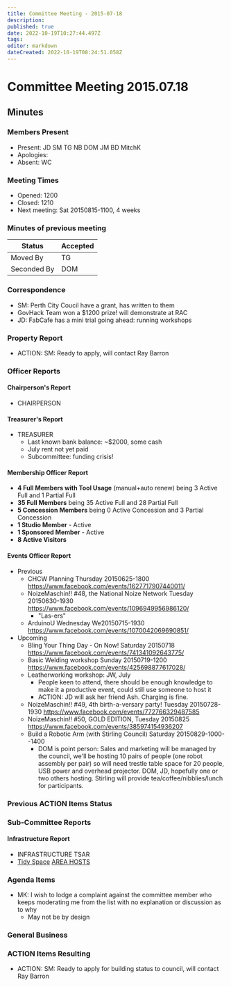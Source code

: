 ```yaml
---
title: Committee Meeting - 2015-07-18
description: 
published: true
date: 2022-10-19T10:27:44.497Z
tags: 
editor: markdown
dateCreated: 2022-10-19T08:24:51.058Z
---
```


# Committee Meeting 2015.07.18

## Minutes

### Members Present

-   Present: JD SM TG NB DOM JM BD MitchK
-   Apologies:
-   Absent: WC

### Meeting Times

-   Opened: 1200
-   Closed: 1210
-   Next meeting: Sat 20150815-1100, 4 weeks

### Minutes of previous meeting

| Status      | Accepted |
|-------------|----------|
| Moved By    | TG       |
| Seconded By | DOM      |

### Correspondence

-   SM: Perth City Coucil have a grant, has written to them
-   GovHack Team won a \$1200 prize! will demonstrate at RAC
-   JD: FabCafe has a mini trial going ahead: running workshops

### Property Report

-   ACTION: SM: Ready to apply, will contact Ray Barron

### Officer Reports

#### Chairperson's Report

-   CHAIRPERSON

#### Treasurer's Report

-   TREASURER
    -   Last known bank balance: \~\$2000, some cash
    -   July rent not yet paid
    -   Subcommittee: funding crisis!

#### Membership Officer Report

-   **4 Full Members with Tool Usage** (manual+auto renew) being 3 Active Full and 1 Partial Full
-   **35 Full Members** being 35 Active Full and 28 Partial Full
-   **5 Concession Members** being 0 Active Concession and 3 Partial Concession
-   **1 Studio Member** - Active
-   **1 Sponsored Member** - Active
-   **8 Active Visitors**

#### Events Officer Report

-   Previous
    -   CHCW Planning Thursday 20150625-1800 <https://www.facebook.com/events/1627717907440011/>
    -   NoizeMaschin!! \#48, the National Noize Network Tuesday 20150630-1930 <https://www.facebook.com/events/1096949956986120/>
        -   "Las-ers"
    -   ArduinoU Wednesday We20150715-1930 <https://www.facebook.com/events/1070042069690851/>
-   Upcoming
    -   Bling Your Thing Day - On Now! Saturday 20150718 <https://www.facebook.com/events/741341092643775/>
    -   Basic Welding workshop Sunday 20150719-1200 <https://www.facebook.com/events/425698877617028/>
    -   Leatherworking workshop: JW, July
        -   People keen to attend, there should be enough knowledge to make it a productive event, could still use someone to host it
        -   ACTION: JD will ask her friend Ash. Charging is fine.
    -   NoizeMaschin!! \#49, 4th birth-a-versary party! Tuesday 20150728-1930 <https://www.facebook.com/events/772766329487585>
    -   NoizeMaschin!! \#50, GOLD EDITION, Tuesday 20150825 <https://www.facebook.com/events/385974154936207>
    -   Build a Robotic Arm (with Stirling Council) Saturday 20150829-1000--1400
        -   DOM is point person: Sales and marketing will be managed by the council, we'll be hosting 10 pairs of people (one robot assembly per pair) so will need trestle table space for 20 people, USB power and overhead projector. DOM, JD, hopefully one or two others hosting. Stirling will provide tea/coffee/nibblies/lunch for participants.

### Previous ACTION Items Status

### Sub-Committee Reports

#### Infrastructure Report

-   INFRASTRUCTURE TSAR
-   [Tidy Space](/tidyspace/) [AREA HOSTS](/areahosts/)

### Agenda Items

-   MK: I wish to lodge a complaint against the committee member who keeps moderating me from the list with no explanation or discussion as to why
    -   May not be by design

### General Business

### ACTION Items Resulting

-   ACTION: SM: Ready to apply for building status to council, will contact Ray Barron
